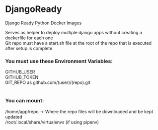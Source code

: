 # DjangoReady
 Django Ready Python Docker Images
 
 Serves as helper to deploy multiple django apps without creating a dockerfile for each one<br>
 Git repo must have a start.sh file at the root of the repo that is executed after setup is complete.

<h3>You must use these Environment Variables: </h3>
GITHUB_USER<br>
GITHUB_TOKEN<br>
GIT_REPO as 	github.com/(user)/(repo).git<br>
<br>
<h3>You can mount:</h3>
/home/app/repo -> Where the repo files will be downloaded and be kept updated<br>
/root/.local/share/virtualenvs (if using pipenv)<br>
